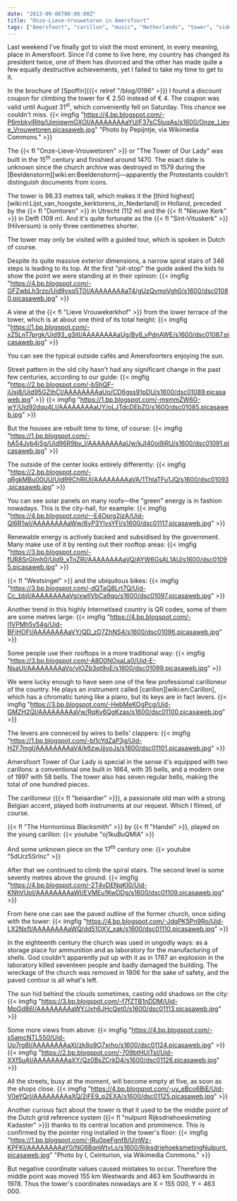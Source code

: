 ```yaml
---
date: "2013-09-06T00:00:00Z"
title: "Onze-Lieve-Vrouwetoren in Amersfoort"
tags: ["Amersfoort", "carillon", "music", "Netherlands", "tower", "video"]
---
```


Last weekend I've finally got to visit the most eminent, in every meaning, place in Amersfoort. Since I'd come to live here, my country has changed its president twice, one of them has divorced and the other has made quite a few equally destructive achievements, yet I failed to take my time to get to it.

In the brochure of [Spoffin]({{< relref "/blog/0196" >}}) I found a discount coupon for climbing the tower for € 2.50 instead of € 4. The coupon was valid until August 31<sup>st</sup>, which conveniently fell on Saturday. This chance we couldn't miss.
{{< imgfig "https://4.bp.blogspot.com/-P6mbkylRitg/UimiqwmGXOI/AAAAAAAAaYU/F37sC5luqAs/s1600/Onze_Lieve_Vrouwetoren.picasaweb.jpg" "Photo by Pepijntje, via Wikimedia Commons." >}}

<!--more-->

The {{< fl "Onze-Lieve-Vrouwetoren" >}} or "The Tower of Our Lady" was built in the 15<sup>th</sup> century and finishied around 1470. The exact date is unknown since the church archive was destroyed in 1579 during the [Beeldenstorm][wiki:en:Beeldenstorm]—apparently the Protestants couldn't distinguish documents from icons.

The tower is 98.33 metres tall, which makes it the [third highest][wiki:nl:Lijst_van_hoogste_kerktorens_in_Nederland] in Holland, preceded by the {{< fl "Domtoren" >}} in Utrecht (112 m) and the {{< fl "Nieuwe Kerk" >}} in Delft (109 m). And it's quite fortunate as the {{< fl "Sint-Vituskerk" >}} (Hilversum) is only three centimetres shorter.

The tower may only be visited with a guided tour, which is spoken in Dutch of course.

Despite its quite massive exterior dimensions, a narrow spiral stairs of 346 steps is leading to its top. At the first "pit-stop" the guide asked the kids to show the point we were standing at in their opinion:
{{< imgfig "https://4.bp.blogspot.com/-GFZwbLh3rzo/Uid9vxq5T0I/AAAAAAAAaT4/gUzQymoVgh0/s1600/dsc01080.picasaweb.jpg" >}}

A view at the {{< fl "Lieve Vrouwekerkhof" >}} from the lower terrace of the tower, which is at about one third of its total height:
{{< imgfig "https://1.bp.blogspot.com/-xZ5LnT7prgk/Uid93_g3itI/AAAAAAAAaUg/By6_yPdnAWE/s1600/dsc01087.picasaweb.jpg" >}}

You can see the typical outside cafés and Amersfoorters enjoying the sun.

Street pattern in the old city hasn't had any significant change in the past few centuries, according to our guide:
{{< imgfig "https://2.bp.blogspot.com/-bShQF-jUsj8/Uid95GZthCI/AAAAAAAAaUo/CD6gss91pDU/s1600/dsc01089.picasaweb.jpg" >}}
{{< imgfig "https://1.bp.blogspot.com/-msmmZW6G-wY/Uid92dqu4LI/AAAAAAAAaUY/oLJTdcDEbZ0/s1600/dsc01085.picasaweb.jpg" >}}

But the houses are rebuilt time to time, of course:
{{< imgfig "https://1.bp.blogspot.com/-hA54Jyb4iSg/Uid96R9by_I/AAAAAAAAaUw/kJI40oi9iRU/s1600/dsc01091.picasaweb.jpg" >}}

The outside of the center looks entirely differently:
{{< imgfig "https://2.bp.blogspot.com/-qRgkMBu00UU/Uid99ChRlUI/AAAAAAAAaVA/1ThlaTFu1JQ/s1600/dsc01093.picasaweb.jpg" >}}

You can see solar panels on many roofs—the "green" energy is in fashion nowadays. This is the city-hall, for example:
{{< imgfig "https://4.bp.blogspot.com/--E4Oprg2jzA/Uid-Ql6R1wI/AAAAAAAAaWw/6yP3YIvsYFI/s1600/dsc01117.picasaweb.jpg" >}}

Renewable energy is actively backed and subsidised by the government. Many make use of it by renting out their rooftop areas:
{{< imgfig "https://3.bp.blogspot.com/-fUR8SrGImh0/Uid9_xTnZRI/AAAAAAAAaVQ/AYW6GsAL1AU/s1600/dsc01095.picasaweb.jpg" >}}

{{< fl "Westsingel" >}} and the ubiquitous bikes:
{{< imgfig "https://3.bp.blogspot.com/-dQTaQ8Lrt7Q/Uid-Cc_bbjI/AAAAAAAAaVg/xwlIVbCa9qo/s1600/dsc01097.picasaweb.jpg" >}}

Another trend in this highly Internetised country is QR codes, some of them are some metres large:
{{< imgfig "https://4.bp.blogspot.com/-l1VPMh5y54g/Uid-BFiHOFI/AAAAAAAAaVY/QD_zD7ZhNS4/s1600/dsc01096.picasaweb.jpg" >}}

Some people use their rooftops in a more traditional way:
{{< imgfig "https://3.bp.blogspot.com/-A8D0NOxaLa0/Uid-E-NsaUI/AAAAAAAAaVo/vIOZb3qt9oE/s1600/dsc01099.picasaweb.jpg" >}}

We were lucky enough to have seen one of the few professional carilloneur of the country. He plays an instrument called [carillon][wiki:en:Carillon], which has a chromatic tuning like a piano, but its keys are in fact levers.
{{< imgfig "https://3.bp.blogspot.com/-HebMeKOgPcg/Uid-GMZH2QI/AAAAAAAAaVw/RqKy6QgKzas/s1600/dsc01100.picasaweb.jpg" >}}

The levers are conneced by wires to bells' clappers:
{{< imgfig "https://1.bp.blogspot.com/-bl1cYdZaP3g/Uid-HZF7mgI/AAAAAAAAaV4/k6zwJjjyoJs/s1600/dsc01101.picasaweb.jpg" >}}

Amersfoort Tower of Our Lady is special in the sense it's equipped with two carillons: a conventional one built in 1664, with 35 bells, and a modern one of 1997 with 58 bells. The tower also has seven regular bells, making the total of one hundred pieces.

The carilloneur ({{< fl "beiaardier" >}}), a passionate old man with a strong Belgian accent, played both instruments at our request. Which I filmed, of course.

{{< fl "The Hormonious Blacksmith" >}} by {{< fl "Handel" >}}, played on the young carillon:
{{< youtube "oj1kuBuQMlA" >}}

And some unknown piece on the 17<sup>th</sup> century one:
{{< youtube "5dUrz5Srlnc" >}}

After that we continued to climb the spiral stairs. The second level is some seventy metres above the ground.
{{< imgfig "https://4.bp.blogspot.com/-2T4vDENqKI0/Uid-KNhVUpI/AAAAAAAAaWI/EVMEu1KwDDg/s1600/dsc01109.picasaweb.jpg" >}}

From here one can see the paved outline of the former church, once siding with the tower:
{{< imgfig "https://4.bp.blogspot.com/-JdqPK5Pn9Ro/Uid-LX2NxfI/AAAAAAAAaWQ/dd51OXV_xak/s1600/dsc01110.picasaweb.jpg" >}}

In the eighteenth century the church was used in ungodly ways: as a storage place for ammunition and as laboratory for the manufacturing of shells. God couldn't apparently put up with it as in 1787 an explosion in the laboratory killed seventeen people and badly damaged the building. The wreckage of the church was removed in 1806 for the sake of safety, and the paved contour is all what's left.

The sun hid behind the clouds sometimes, casting odd shadows on the city:
{{< imgfig "https://3.bp.blogspot.com/-f7fZTB1nDDM/Uid-MpGd86I/AAAAAAAAaWY/Jxh6JHcQet0/s1600/dsc01113.picasaweb.jpg" >}}

Some more views from above:
{{< imgfig "https://4.bp.blogspot.com/-s5amcNTL550/Uid-Up7rg8I/AAAAAAAAaXI/zk8o9O7xrho/s1600/dsc01124.picasaweb.jpg" >}}
{{< imgfig "https://2.bp.blogspot.com/-709btHUiTsI/Uid-XXf5uAI/AAAAAAAAaXY/Qz0BsZCrkD4/s1600/dsc01126.picasaweb.jpg" >}}

All the streets, busy at the moment, will become empty at five, as soon as the shops close.
{{< imgfig "https://4.bp.blogspot.com/-uy_eBco6BiE/Uid-V0eYQrI/AAAAAAAAaXQ/2iFE9_p2EXA/s1600/dsc01125.picasaweb.jpg" >}}

Another curious fact about the tower is that it used to be the middle point of the Dutch grid reference system ({{< fl "nulpunt Rijksdriehoeskmeting Kadaster" >}}) thanks to its central location and prominence. This is confirmed by the pointer ring installed in the tower's floor:
{{< imgfig "https://1.bp.blogspot.com/-IRu0peFgnf8/UinWz-KPFKI/AAAAAAAAaY0/NG6BqnWtvLo/s1600/RijksdriehoeksmetingNulpunt.picasaweb.jpg" "Photo by I, Ceinturion, via Wikimedia Commons." >}}

But negative coordinate values caused mistakes to occur. Therefore the middle point was moved 155 km Westwards and 463 km Southwards in 1978. Thus the tower's coordinates nowadays are X = 155 000, Y = 463 000.
